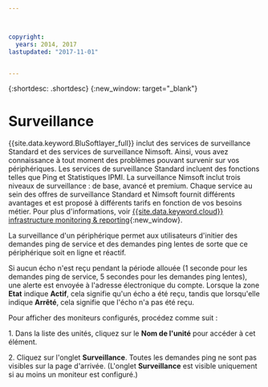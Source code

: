 ```yaml
---



copyright:
  years: 2014, 2017
lastupdated: "2017-11-01"


---
```


{:shortdesc: .shortdesc}
{:new_window: target="_blank"}

# Surveillance
{{site.data.keyword.BluSoftlayer_full}} inclut des services de surveillance Standard et des services de surveillance Nimsoft. Ainsi, vous avez connaissance à tout moment des problèmes pouvant survenir sur vos périphériques. Les services de surveillance Standard incluent des fonctions telles que Ping et Statistiques IPMI. La surveillance Nimsoft inclut trois niveaux de surveillance : de base, avancé et premium. Chaque service au sein des offres de surveillance Standard et Nimsoft fournit différents avantages et est proposé à différents tarifs en fonction de vos besoins métier. Pour plus d'informations, voir [{{site.data.keyword.cloud}} infrastructure monitoring & reporting](https://www.ibm.com/cloud/infrastructure/monitoring){:new_window}.

La surveillance d'un périphérique permet aux utilisateurs d'initier des demandes ping de service et des demandes ping lentes de sorte que ce périphérique soit en ligne et réactif.


Si aucun écho n'est reçu pendant la période allouée (1 seconde pour les demandes ping de service, 5 secondes pour les demandes ping lentes), une alerte est envoyée à
l'adresse électronique du compte. Lorsque la zone **Etat** indique **Actif**, cela signifie qu'un écho a été reçu, tandis que lorsqu'elle indique **Arrêté**, cela signifie que l'écho n'a pas été reçu.
 

Pour afficher des moniteurs configurés, procédez comme suit :

1\. Dans la liste des unités, cliquez sur le **Nom de l'unité** pour accéder à cet élément.

2\. Cliquez sur l'onglet **Surveillance**. Toutes les demandes ping ne sont pas visibles sur la page d'arrivée. (L'onglet **Surveillance** est visible uniquement si au moins un moniteur est configuré.)



